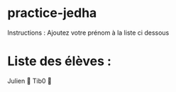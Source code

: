 # practice-jedha
Instructions : Ajoutez votre prénom à la liste ci dessous

# Liste des élèves :
Julien 🦾 
Tib0 🦾
